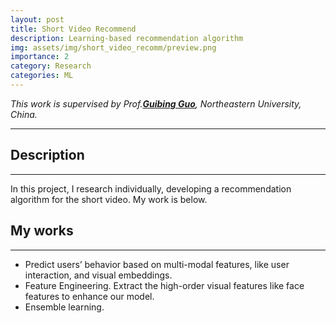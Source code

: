 ```yaml
---
layout: post
title: Short Video Recommend
description: Learning-based recommendation algorithm
img: assets/img/short_video_recomm/preview.png
importance: 2
category: Research
categories: ML
---
```

*This work is supervised by Prof.**[Guibing Guo](https://scholar.google.com/citations?user=YMXJa2EAAAAJ&hl=en)**, Northeastern University, China.*

***
## Description
***
In this project, I research individually, developing a recommendation algorithm for the short video. My work is below.

## My works
***
- Predict users’ behavior based on multi-modal features, like user interaction, and visual embeddings.
- Feature Engineering. Extract the high-order visual features like face features to enhance our model.
- Ensemble learning. 
